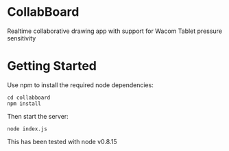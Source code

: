 CollabBoard
===========

Realtime collaborative drawing app with support for Wacom Tablet pressure sensitivity

Getting Started
===============

Use npm to install the required node dependencies:

    cd collabboard
    npm install

Then start the server:

    node index.js

This has been tested with node v0.8.15
